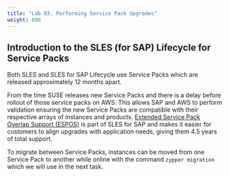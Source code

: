 ```yaml
---
title: "Lab 03. Performing Service Pack Upgrades"
weight: 600
---
```


<!--
Copyright Amazon.com, Inc. or its affiliates. All Rights Reserved.
SPDX-License-Identifier: MIT-0
-->

## Introduction to the SLES (for SAP) Lifecycle for Service Packs

Both SLES and SLES for SAP Lifecycle use Service Packs which are released approximately 12 months apart.

From the time SUSE releases new Service Packs and there is a delay before rollout of those service packs on AWS. This allows SAP and AWS to perform validation ensuring the new Service Packs are compatible with their respective arrays of instances and products. [Extended Service Pack Overlap Support (ESPOS)](https://www.suse.com/support/policy/#extended) is part of SLES for SAP and makes it easier for customers to align upgrades with application needs, giving them 4.5 years of total support.

To migrate between Service Packs, instances can be moved from one Service Pack to another while online with the command `zypper migration` which we will use in the next task.

